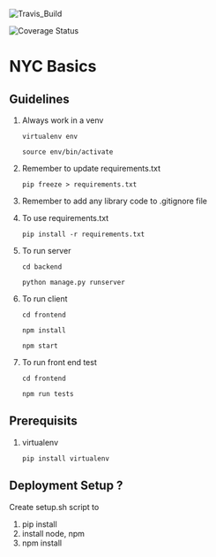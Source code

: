 ![Travis_Build](https://img.shields.io/travis/com/gcivil-nyu-org/team-5-inperson/develop)

![Coverage Status](https://coveralls.io/repos/github/gcivil-nyu-org/team-5-inperson/badge.svg?branch=develop)


# NYC Basics

## Guidelines
1. Always work in a venv

    ```virtualenv env```

    ```source env/bin/activate```

2. Remember to update requirements.txt

    ```pip freeze > requirements.txt```

3. Remember to add any library code to .gitignore file

4. To use requirements.txt

    ```pip install -r requirements.txt```

5. To run server

    ```cd backend```

    ```python manage.py runserver```

6. To run client

    ```cd frontend```

    ```npm install```

    ```npm start```

7. To run front end test

    ```cd frontend```

    ```npm run tests```

## Prerequisits

1. virtualenv

    ```pip install virtualenv```
    
    

## Deployment Setup ?
Create setup.sh script to

1. pip install
2. install node, npm 
3. npm install
